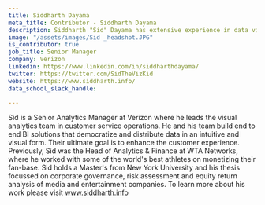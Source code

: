 ```yaml
---
title: Siddharth Dayama
meta_title: Contributor - Siddharth Dayama
description: Siddharth "Sid" Dayama has extensive experience in data visualization and predictive analytics 
image: "/assets/images/Sid _headshot.JPG"
is_contributor: true
job_title: Senior Manager
company: Verizon
linkedin: https://www.linkedin.com/in/siddharthdayama/
twitter: https://twitter.com/SidTheVizKid
website: https://www.siddharth.info/
data_school_slack_handle:

---
```

Sid is a Senior Analytics Manager at Verizon where he leads the visual analytics team in customer service operations. He and his team build end to end BI solutions that democratize and distribute data in an intuitive and visual form. Their ultimate goal is to enhance the customer experience. Previously, Sid was the Head of Analytics & Finance at WTA Networks, where he worked with some of the world's best athletes on monetizing their fan-base. Sid holds a Master's from New York University and his thesis focussed on corporate governance, risk assessment and equity return analysis of media and entertainment companies. To learn more about his work please visit www.siddharth.info

